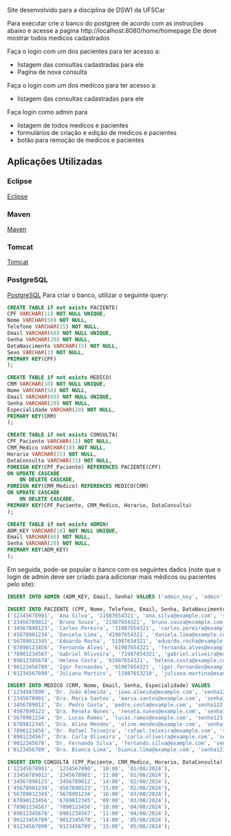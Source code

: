 Site desenvolvido para a disciplina de DSW1 da UFSCar

Para executar crie o banco do postgree de acordo com as instruções abaixo e acesse a pagina
http://localhost:8080/home/homepage
Ele deve mostrar todos medicos cadastrados

Faça o login com um dos pacientes para ter acesso a:
  - listagem das consultas cadastradas para ele
  - Pagina de nova consulta

Faça o login com um dos medicos para ter acesso a:
  - listagem das consultas cadastradas para ele

Faça login como admin para
  - listagem de todos medicos e pacientes
  - formulários de criação e edição de medicos e pacientes
  - botão para remoção de medicos e pacientes

## Aplicações Utilizadas
### Eclipse
[Eclipse](www.eclipse.org)

### Maven
[Maven](https://maven.apache.org/)

### Tomcat
[Tomcat](https://tomcat.apache.org/)

### PostgreSQL
[PostgreSQL](https://www.postgresql.org/)
Para criar o banco, utilizar o seguinte query:
```sql
CREATE TABLE if not exists PACIENTE(
CPF VARCHAR(11) NOT NULL UNIQUE,
Nome VARCHAR(50) NOT NULL,
Telefone VARCHAR(15) NOT NULL,
Email VARCHAR(60) NOT NULL UNIQUE,
Senha VARCHAR(20) NOT NULL,
DataNascimento VARCHAR(15) NOT NULL,
Sexo VARCHAR(1) NOT NULL,
PRIMARY KEY(CPF)
);

CREATE TABLE if not exists MEDICO(
CRM VARCHAR(10) NOT NULL UNIQUE,
Nome VARCHAR(50) NOT NULL,
Email VARCHAR(60) NOT NULL UNIQUE,
Senha VARCHAR(20) NOT NULL,
Especialidade VARCHAR(20) NOT NULL,
PRIMARY KEY(CRM)
);

CREATE TABLE if not exists CONSULTA(
CPF_Paciente VARCHAR(11) NOT NULL,
CRM_Medico VARCHAR(10) NOT NULL, 
Horario VARCHAR(15) NOT NULL,
DataConsulta VARCHAR(15) NOT NULL,
FOREIGN KEY(CPF_Paciente) REFERENCES PACIENTE(CPF)
ON UPDATE CASCADE
    ON DELETE CASCADE,
FOREIGN KEY(CRM_Medico) REFERENCES MEDICO(CRM)
ON UPDATE CASCADE
    ON DELETE CASCADE,
PRIMARY KEY(CPF_Paciente, CRM_Medico, Horario, DataConsulta) 
);

CREATE TABLE if not exists ADMIN(
ADM_KEY VARCHAR(10) NOT NULL UNIQUE,
Email VARCHAR(60) NOT NULL,
Senha VARCHAR(20) NOT NULL,
PRIMARY KEY(ADM_KEY)
);
```
Em seguida, pode-se popular o banco com os seguintes dados (note que o login de admin deve ser criado para adicionar mais médicos ou pacientes pelo site):
```sql
INSERT INTO ADMIN (ADM_KEY, Email, Senha) VALUES ('admin_key', 'admin', 'admin');

INSERT INTO PACIENTE (CPF, Nome, Telefone, Email, Senha, DataNascimento, Sexo) VALUES
('12345678901', 'Ana Silva', '11987654321', 'ana.silva@example.com', 'senha123', '12/04/1985', 'F'),
('23456789012', 'Bruno Souza', '21987654321', 'bruno.souza@example.com', 'senha123', '25/07/1990', 'M'),
('34567890123', 'Carlos Pereira', '31987654321', 'carlos.pereira@example.com', 'senha123', '15/01/1983', 'M'),
('45678901234', 'Daniela Lima', '41987654321', 'daniela.lima@example.com', 'senha123', '30/05/1995', 'F'),
('56789012345', 'Eduardo Rocha', '51987654321', 'eduardo.rocha@example.com', 'senha123', '10/02/1988', 'M'),
('67890123456', 'Fernanda Alves', '61987654321', 'fernanda.alves@example.com', 'senha123', '20/03/1993', 'F'),
('78901234567', 'Gabriel Oliveira', '71987654321', 'gabriel.oliveira@example.com', 'senha123', '08/08/1987', 'M'),
('89012345678', 'Helena Costa', '81987654321', 'helena.costa@example.com', 'senha123', '11/11/1992', 'F'),
('90123456789', 'Igor Fernandes', '91987654321', 'igor.fernandes@example.com', 'senha123', '19/12/1984', 'M'),
('01234567890', 'Juliana Martins', '11987653210', 'juliana.martins@example.com', 'senha123', '16/06/1991', 'F');

INSERT INTO MEDICO (CRM, Nome, Email, Senha, Especialidade) VALUES
('1234567890', 'Dr. João Almeida', 'joao.almeida@example.com', 'senha123', 'Cardiologia'),
('2345678901', 'Dra. Maria Santos', 'maria.santos@example.com', 'senha123', 'Pediatria'),
('3456789012', 'Dr. Pedro Costa', 'pedro.costa@example.com', 'senha123', 'Ortopedia'),
('4567890123', 'Dra. Renata Nunes', 'renata.nunes@example.com', 'senha123', 'Dermatologia'),
('5678901234', 'Dr. Lucas Ramos', 'lucas.ramos@example.com', 'senha123', 'Neurologia'),
('6789012345', 'Dra. Aline Mendes', 'aline.mendes@example.com', 'senha123', 'Ginecologia'),
('7890123456', 'Dr. Rafael Teixeira', 'rafael.teixeira@example.com', 'senha123', 'Psiquiatria'),
('8901234567', 'Dra. Carla Oliveira', 'carla.oliveira@example.com', 'senha123', 'Oftalmologia'),
('9012345678', 'Dr. Fernando Silva', 'fernando.silva@example.com', 'senha123', 'Endocrinologia'),
('0123456789', 'Dra. Bianca Lima', 'bianca.lima@example.com', 'senha123', 'Gastroenterologia');

INSERT INTO CONSULTA (CPF_Paciente, CRM_Medico, Horario, DataConsulta) VALUES
('12345678901', '1234567890', '10:00', '01/08/2024'),
('23456789012', '2345678901', '11:00', '01/08/2024'),
('34567890123', '3456789012', '14:00', '02/08/2024'),
('45678901234', '4567890123', '15:00', '02/08/2024'),
('56789012345', '5678901234', '16:00', '03/08/2024'),
('67890123456', '6789012345', '09:00', '03/08/2024'),
('78901234567', '7890123456', '10:00', '04/08/2024'),
('89012345678', '8901234567', '11:00', '04/08/2024'),
('90123456789', '9012345678', '14:00', '05/08/2024'),
('01234567890', '0123456789', '15:00', '05/08/2024');
